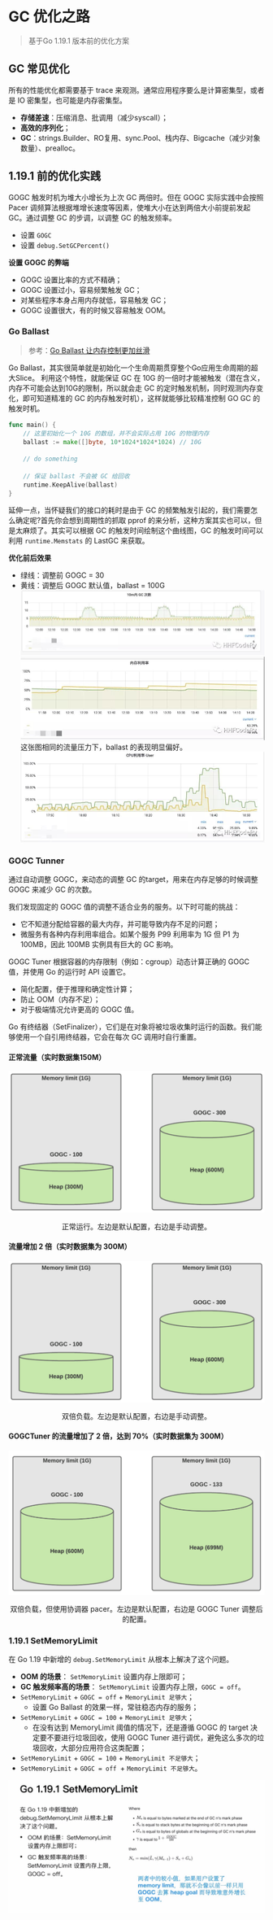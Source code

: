 # GC 优化之路

> 基于Go 1.19.1 版本前的优化方案


## GC 常见优化

所有的性能优化都需要基于 trace 来观测。通常应用程序要么是计算密集型，或者是 IO 密集型，也可能是内存密集型。
- **存储差速**：压缩消息、批调用（减少syscall）；
- **高效的序列化**；
- **GC**：strings.Builder、RO复用、sync.Pool、栈内存、Bigcache（减少对象数量）、prealloc。

## 1.19.1 前的优化实践

GOGC 触发时机为堆大小增长为上次 GC 两倍时。但在 GOGC 实际实践中会按照 Pacer 调频算法根据堆增长速度等因素，使堆大小在达到两倍大小前提前发起 GC。通过调整 GC 的步调，以调整 GC 的触发频率。

- 设置 `GOGC`
- 设置 `debug.SetGCPercent()`

**设置 GOGC 的弊端**
- GOGC 设置比率的方式不精确；
- GOGC 设置过小，容易频繁触发 GC；
- 对某些程序本身占用内存就低，容易触发 GC；
- GOGC 设置很大，有的时候又容易触发 OOM。

### Go Ballast

> 参考：[Go Ballast 让内存控制更加丝滑](https://www.51cto.com/article/690830.html)

Go Ballast，其实很简单就是初始化一个生命周期贯穿整个Go应用生命周期的超大Slice。
利用这个特性，就能保证 GC 在 10G 的一倍时才能被触发（潜在含义，内存不可能会达到10G的限制，所以就会走 GC 的定时触发机制，同时观测内存变化，即可知道精准的 GC 的内存触发时机），这样就能够比较精准控制 GO GC 的触发时机。

```go
func main() {
	// 这里初始化一个 10G 的数组，并不会实际占用 10G 的物理内存
	ballast := make([]byte, 10*1024*1024*1024) // 10G
	
	// do something

	// 保证 ballast 不会被 GC 给回收
	runtime.KeepAlive(ballast)
}
```

延伸一点，当怀疑我们的接口的耗时是由于 GC 的频繁触发引起的，我们需要怎么确定呢?首先你会想到周期性的抓取 pprof 的来分析，这种方案其实也可以，但是太麻烦了。其实可以根据 GC 的触发时间绘制这个曲线图，GC 的触发时间可以利用 `runtime.Memstats` 的 LastGC 来获取。

**优化前后效果**
- 绿线：调整前 GOGC = 30
- 黄线：调整后 GOGC 默认值，ballast = 100G
![](_assets/Pasted%20image%2020240315111359.png)
![](_assets/Pasted%20image%2020240315111711.png)
这张图相同的流量压力下，ballast 的表现明显偏好。
![](_assets/Pasted%20image%2020240315111752.png)

### GOGC Tunner

通过自动调整 GOGC，来动态的调整 GC 的target，用来在内存足够的时候调整 GOGC 来减少 GC 的次数。

我们发现固定的 GOGC 值的调整不适合业务的服务。以下时可能的挑战：
- 它不知道分配给容器的最大内存，并可能导致内存不足的问题；
- 微服务有各种内存利用率组合。如某个服务 P99 利用率为 1G 但 P1 为100MB，因此 100MB 实例具有巨大的 GC 影响。

GOGC Tuner 根据容器的内存限制（例如：cgroup）动态计算正确的 GOGC 值，并使用 Go 的运行时 API 设置它。
- 简化配置，便于推理和确定性计算；
- 防止 OOM（内存不足）；
- 对于极端情况允许更高的 GOGC 值。

Go 有终结器（SetFinalizer），它们是在对象将被垃圾收集时运行的函数。我们能够使用一个自引用终结器，它会在每次 GC 调用时自行重置。

#### **正常流量（实时数据集150M）**
![](_assets/Pasted%20image%2020240315114426.png)
<center>正常运行。左边是默认配置，右边是手动调整。</center>

#### **流量增加 2 倍（实时数据集为 300M）**

![](_assets/Pasted%20image%2020240315114836.png)

<center>双倍负载。左边是默认配置，右边是手动调整。</center>

#### **GOGCTuner 的流量增加了 2 倍，达到 70%（实时数据集为 300M）**

![](_assets/Pasted%20image%2020240315114820.png)
<center>双倍负载，但使用协调器 pacer。左边是默认配置，右边是 GOGC Tuner 调整后的配置。</center>

### 1.19.1 SetMemoryLimit

在 Go 1.19 中新增的 `debug.SetMemoryLimit` 从根本上解决了这个问题。
- **OOM 的场景**： `SetMemoryLimit` 设置内存上限即可；
- **GC 触发频率高的场景**： `SetMemoryLimit` 设置内存上限，`GOGC = off`。
- `SetMemoryLimit` + `GOGC = off` + `MemoryLimit 足够大`；
	- 设置 Go Ballast 的效果一样，常驻稳态内存的服务；
- `SetMemoryLimit` + `GOGC = 100` + `MemoryLimit 足够大`；
	- 在没有达到 MemoryLimit 阈值的情况下，还是遵循 GOGC 的 target 决定要不要进行垃圾回收，使用 GOGC Tuner 进行调优，避免这么多次的垃圾回收，大部分应用符合这类配置；
- `SetMemoryLimit` + `GOGC = 100` + `MemoryLimit 不足够大`；
- `SetMemoryLimit` + `GOGC = off `+ `MemoryLimit 不足够大`。

![](_assets/95811c89e75e384c7c6837ba2a54cc96_MD5.png)
